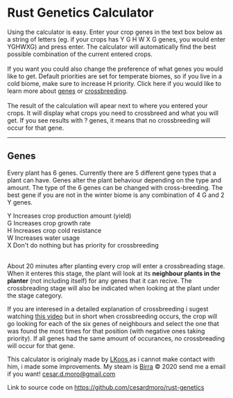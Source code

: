 # Rust Genetics Calculator

<div class="collapse" id="howtouse">
                    Using the calculator is easy. Enter your crop genes in the text box below as a string of letters
                    (eg. if your crops has <span class="good gene">Y</span>
                                           <span class="good gene">G</span>
                                           <span class="good gene">H</span>
                                           <span class="bad gene">W</span>
                                           <span class="bad gene">X</span>
                                           <span class="good gene">G</span> genes, you would enter YGHWXG) and press enter.
                    The calculator will automatically find the best possible combination of the current entered crops. <br><br>
                    If you want you could also change the preference of what genes you would like to get. Default priorities
                    are set for temperate biomes, so if you live in a cold biome, make sure to increase <span class="good gene">H</span> priority.
                    Click here if you would like to learn more about <a href="#genes">genes</a> or <a href="#crossbreeding">crossbreeding</a>. <br><br>
                    The result of the calculation will apear next to where you entered your crops. It will display what crops you need to crossbreed
                    and what you will get. If you see results with <span class="good gene">?</span> genes, it means that no crossbreeding will occur for
                    that gene.
                </div>
                
<div class="row">
            <div class="col-md-10 offset-md-1">
                <hr>
                <h2 id="genes">Genes</h2>
                <p class="lead">
                    Every plant has 6 genes. Currently there are 5 different gene types that a plant can have.
                    Genes alter the plant behaviour depending on the type and amount. The type of the 6 genes can be
                    changed with cross-breeding. The best gene if you are not in the winter biome is any combination of 4
                    <span class="good gene">G</span> and 2 <span class="good gene">Y</span> genes.
                </p>
            </div>
        </div>
<div class="row">
            <div class="col-md-5 offset-md-1 bg-panel p-3">
                <span class="good gene">Y</span> Increases crop <span class="good">production amount</span> <span class="small">(yield)</span> <br>
                <span class="good gene">G</span> Increases crop <span class="good">growth rate</span>  <br>
                <span class="good gene">H</span> Increases crop <span class="good">cold resistance</span>  <br>
            </div>
            <div class="col-md-5 bg-panel p-3">
                <span class="bad gene">W</span> Increases <span class="bad">water usage</span>  <br>
                <span class="bad gene">X</span> Don't do nothing but has priority for crossbreeding
            </div>
        </div>
        <br>
<p>
                    About 20 minutes after planting every crop will enter a crossbreading stage. When it enteres this stage, the plant will look
                    at its <strong>neighbour plants in the planter</strong> (not including itself) for any genes that it can recive.
                    The crossbreading stage will also be indicated when looking at the plant under the stage category.
                </p>
                <p>If you are interesed in a detailed explanation of crossbreeding i sugest watching <a href="https://www.youtube.com/watch?v=WQ0ixceBZwA">this video</a> but in short when crossbreeding occurs, the crop will go looking for each of the six genes of neighbours and
                    select the one that was found the most times for that position (with negative ones taking priority). If all genes
                    had the same amount of occurances, no crossbreading will occur for that gene.</p>
                
                
 This calculator is originaly made by <a href="https://steamcommunity.com/id/LKoos/">LKoos </a> as i cannot make contact with him, i made some improvements.
                My steam is <a href="https://steamcommunity.com/id/birraftw/">Birra</a> © 2020 send me a email if you want! <a href="mailto:cesar.d.moro@gmail.com">cesar.d.moro@gmail.com</a>

Link to source code on https://github.com/cesardmoro/rust-genetics